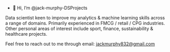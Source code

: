 - 👋 Hi, I’m @jack-murphy-DSProjects

Data scientist keen to improve my analytics & machine learning skills across a range of domains. 
Primarily experienced in FMCG / retail / CPG industries.
Other personal areas of interest include sport, finance, sustainability & healthcare projects. 

Feel free to reach out to me through email: jackmurphy832@gmail.com
